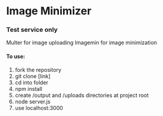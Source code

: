 # Image Minimizer
### Test service only

Multer for image uploading
Imagemin for image minimization

#### To use:

1. fork the repository
2. git clone [link]
3. cd into folder
4. npm install
5. create /output and /uploads directories at project root
6. node server.js
7. use localhost:3000
